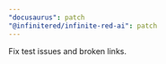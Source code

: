 ```yaml
---
"docusaurus": patch
"@infinitered/infinite-red-ai": patch
---
```


Fix test issues and broken links.

